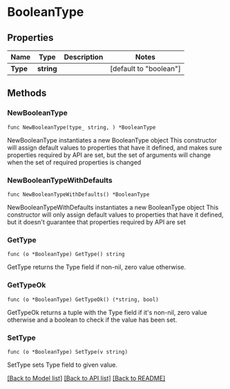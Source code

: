 # BooleanType

## Properties

Name | Type | Description | Notes
------------ | ------------- | ------------- | -------------
**Type** | **string** |  | [default to "boolean"]

## Methods

### NewBooleanType

`func NewBooleanType(type_ string, ) *BooleanType`

NewBooleanType instantiates a new BooleanType object
This constructor will assign default values to properties that have it defined,
and makes sure properties required by API are set, but the set of arguments
will change when the set of required properties is changed

### NewBooleanTypeWithDefaults

`func NewBooleanTypeWithDefaults() *BooleanType`

NewBooleanTypeWithDefaults instantiates a new BooleanType object
This constructor will only assign default values to properties that have it defined,
but it doesn't guarantee that properties required by API are set

### GetType

`func (o *BooleanType) GetType() string`

GetType returns the Type field if non-nil, zero value otherwise.

### GetTypeOk

`func (o *BooleanType) GetTypeOk() (*string, bool)`

GetTypeOk returns a tuple with the Type field if it's non-nil, zero value otherwise
and a boolean to check if the value has been set.

### SetType

`func (o *BooleanType) SetType(v string)`

SetType sets Type field to given value.



[[Back to Model list]](../README.md#documentation-for-models) [[Back to API list]](../README.md#documentation-for-api-endpoints) [[Back to README]](../README.md)


